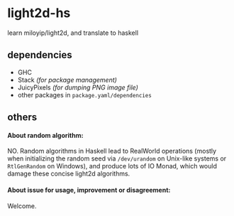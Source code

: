 # light2d-hs

learn miloyip/light2d, and translate to haskell

## dependencies

- GHC
- Stack *(for package management)*
- JuicyPixels *(for dumping PNG image file)*
- other packages in `package.yaml/dependencies`

## others

#### About random algorithm: 
NO. Random algorithms in Haskell lead to RealWorld operations (mostly when initializing the random seed via `/dev/urandom` on Unix-like systems or `RtlGenRandom` on Windows), and produce lots of IO Monad, which would damage these concise light2d algorithms.

#### About issue for usage, improvement or disagreement:
Welcome.
